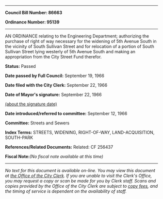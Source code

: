 

********

**Council Bill Number: 86663**
   
**Ordinance Number: 95139**
********

 AN ORDINANCE relating to the Engineering Department; authorizing the purchase of right of way necessary for the widening of 5th Avenue South in the vicinity of South Sullivan Street and for relocation of a portion of South Sullivan Street lying westerly of 5th Avenue South and making an appropriation from the City Street Fund therefor.

**Status:** Passed
   
**Date passed by Full Council:** September 19, 1966
   
**Date filed with the City Clerk:** September 22, 1966
   
**Date of Mayor's signature:** September 22, 1966
   
[(about the signature date)](/~public/approvaldate.htm)
   
   
   
**Date introduced/referred to committee:** September 12, 1966
   
**Committee:** Streets and Sewers
   
   
**Index Terms:** STREETS, WIDENING, RIGHT-OF-WAY, LAND-ACQUISITION, SOUTH-PARK

**References/Related Documents:** Related: CF 256437

**Fiscal Note:**_(No fiscal note available at this time)_
********

_No text for this document is available on-line. You may view this document at [the Office of the City Clerk](http://www.seattle.gov/leg/clerk/contactUs.htm). If you are unable to visit the Clerk's Office, you may request a copy or scan be made for you by Clerk staff. Scans and copies provided by the Office of the City Clerk are subject to [copy fees](http://clerk.seattle.gov/~public/clerkfees.htm), and the timing of service is dependent on the availability of staff._

